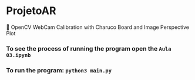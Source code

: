 # ProjetoAR
📸 OpenCV WebCam Calibration with Charuco Board and Image Perspective Plot

### To see the process of running the program open the ```Aula 03.ipynb```

### To run the program: ```python3 main.py```
